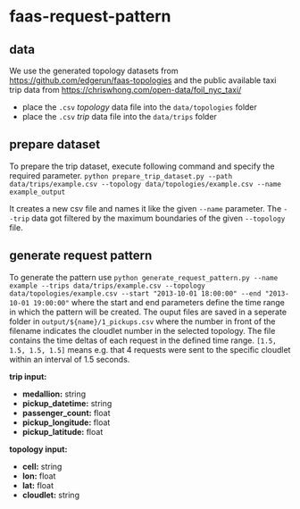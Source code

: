 # faas-request-pattern

## data
We use the generated topology datasets from https://github.com/edgerun/faas-topologies and the public available taxi trip data from https://chriswhong.com/open-data/foil_nyc_taxi/

- place the  `.csv` <i>topology</i> data file into the `data/topologies` folder
- place the `.csv` <i>trip</i> data file into the `data/trips` folder

## prepare dataset

To prepare the trip dataset, execute following command and specify the required parameter.
`python prepare_trip_dataset.py --path data/trips/example.csv --topology data/topologies/example.csv --name example_output`

It creates a new csv file and names it like the given `--name`
parameter. The `--trip` data got filtered by the maximum boundaries of the given `--topology` file.

## generate request pattern
To generate the pattern use `python generate_request_pattern.py --name example --trips data/trips/example.csv --topology data/topologies/example.csv --start "2013-10-01 18:00:00" --end "2013-10-01 19:00:00"` where the start and end parameters define the time range in which the pattern will be created.
The ouput files are saved in a seperate folder in `output/${name}/1_pickups.csv` where the number in front of the filename indicates the cloudlet number in the selected topology. The file contains the time deltas of each request in the defined time range. 
`[1.5, 1.5, 1.5, 1.5]` means e.g. that 4 requests were sent to the specific cloudlet within an interval of 1.5 seconds.

<b>trip input:</b><br>
- <b>medallion:</b> string
- <b>pickup_datetime:</b> string
- <b>passenger_count:</b> float
- <b>pickup_longitude:</b> float
- <b>pickup_latitude:</b> float

<b>topology input:</b><br>
- <b>cell:</b> string
- <b>lon:</b> float
- <b>lat:</b> float
- <b>cloudlet:</b> string